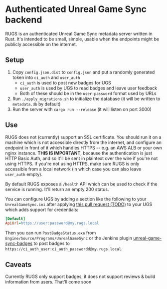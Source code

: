 # Authenticated Unreal Game Sync backend

RUGS is an authenticated Unreal Game Sync metadata server written in Rust. It's intended
to be small, simple, usable when the endpoints might be publicly accessible on the
internet.

## Setup

1. Copy `config.json.dist` to `config.json` and put a randomly generated token into 
`ci_auth` and `user_auth`
    - `ci_auth` is used to post new badges for UGS
    - `user_auth` is used by UGS to read badges and leave user feedback
    - Both of these should be in the `user:password` format used by URLs
1. Run `./apply_migrations.sh` to initialize the database (it will be written to
`metadata.db` by default)
1. Run the server with `cargo run --release` (it will listen on port 3000)

## Use

RUGS does not (currently) support an SSL certificate. You should run it on a machine
which is not accessible directly from the internet, and configure an endpoint in front of
it which handles HTTPS -- e.g. an AWS ALB or your own nginx instance. **THIS IS 
IMPORTANT**, because the authentication is just HTTP Basic Auth, and so it'll be sent in 
plaintext over the wire if you're not using HTTPS. If you're not using HTTPS, make sure 
RUGS is only accessible from a local network (in which case you can also leave `user_auth` 
empty).

By default RUGS exposes a `/health` API which can be used to check if the service is running. It'll return an empty 200 status.

You can configure UGS by adding a section like the following to your `UnrealGameSync.ini`
after applying [this pull request (TODO)](#) to your UGS which adds support for 
credentials:

```ini
[Default]
ApiUrl=https://user:password@my.rugs.local
```

Then you can run `PostBadgeStatus.exe` from `Engine/Source/Programs/UnrealGameSync` or the 
Jenkins plugin
[unreal-game-sync-badges](https://github.com/jorgenpt/unreal-game-sync-badges-plugin) to
post badges to `https://ci_auth_user:ci_auth_passwordd@my.rugs.local`.

## Caveats

Currently RUGS only support badges, it does not support reviews & build information from 
users. That'll come soon